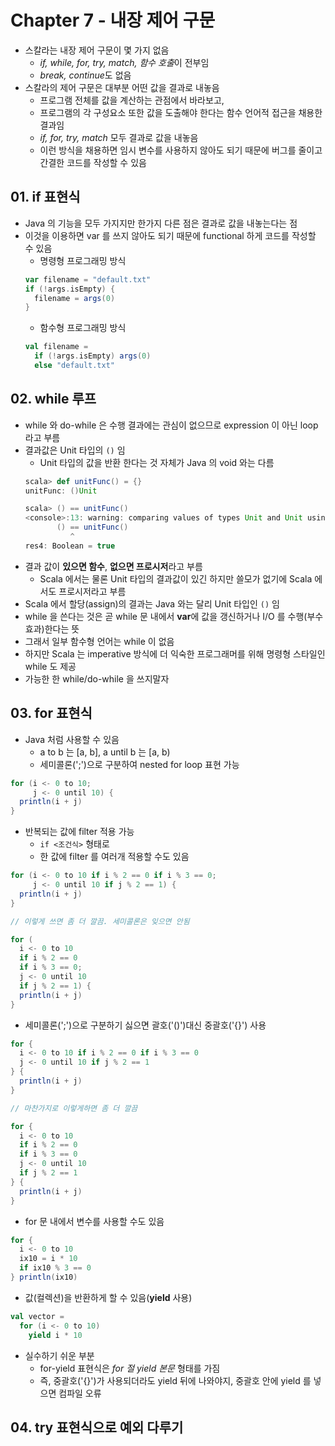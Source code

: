 # Chapter 7 - 내장 제어 구문

* 스칼라는 내장 제어 구문이 몇 가지 없음
  - *if, while, for, try, match, 함수 호출*이 전부임
  - *break, continue*도 없음
* 스칼라의 제어 구문은 대부분 어떤 값을 결과로 내놓음
  - 프로그램 전체를 값을 계산하는 관점에서 바라보고,
  - 프로그램의 각 구성요소 또한 값을 도출해야 한다는 함수 언어적 접근을 채용한 결과임
  - *if, for, try, match* 모두 결과로 값을 내놓음
  - 이런 방식을 채용하면 임시 변수를 사용하지 않아도 되기 때문에 버그를 줄이고 간결한 코드를 작성할 수 있음

## 01. if 표현식
* Java 의 기능을 모두 가지지만 한가지 다른 점은 결과로 값을 내놓는다는 점
* 이것을 이용하면 var 를 쓰지 않아도 되기 때문에 functional 하게 코드를 작성할 수 있음
  - 명령형 프로그래밍 방식
  ```scala
  var filename = "default.txt"
  if (!args.isEmpty) {
    filename = args(0)
  }
  ```
  - 함수형 프로그래밍 방식
  ```scala
  val filename = 
    if (!args.isEmpty) args(0)
    else "default.txt"
  ```

## 02. while 루프
* while 와 do-while 은 수행 결과에는 관심이 없으므로 expression 이 아닌 loop 라고 부름
* 결과값은 Unit 타입의 `()` 임
  - Unit 타입의 값을 반환 한다는 것 자체가 Java 의 void 와는 다름
  ```scala
  scala> def unitFunc() = {}
  unitFunc: ()Unit

  scala> () == unitFunc()
  <console>:13: warning: comparing values of types Unit and Unit using `==' will always yield true
         () == unitFunc()
            ^
  res4: Boolean = true
  ```
* 결과 값이 **있으면 함수**, **없으면 프로시저**라고 부름
  - Scala 에서는 물론 Unit 타입의 결과값이 있긴 하지만 쓸모가 없기에 Scala 에서도 프로시저라고 부름
* Scala 에서 할당(assign)의 결과는 Java 와는 달리 Unit 타입인 `()` 임
* while 을 쓴다는 것은 곧 while 문 내에서 **var**에 값을 갱신하거나 I/O 를 수행(부수효과)한다는 뜻
* 그래서 일부 함수형 언어는 while 이 없음
* 하지만 Scala 는 imperative 방식에 더 익숙한 프로그래머를 위해 명령형 스타일인 while 도 제공
* 가능한 한 while/do-while 을 쓰지말자

## 03. for 표현식
* Java 처럼 사용할 수 있음
  - a to b 는 [a, b], a until b 는 [a, b)
  - 세미콜론(';')으로 구분하여 nested for loop 표현 가능
```scala
for (i <- 0 to 10;
     j <- 0 until 10) {
  println(i + j)
}
```
* 반복되는 값에 filter 적용 가능
  - `if <조건식>` 형태로
  - 한 값에 filter 를 여러개 적용할 수도 있음 
```scala
for (i <- 0 to 10 if i % 2 == 0 if i % 3 == 0;
     j <- 0 until 10 if j % 2 == 1) {
  println(i + j)
}
```
```scala
// 이렇게 쓰면 좀 더 깔끔. 세미콜론은 잊으면 안됨

for (
  i <- 0 to 10
  if i % 2 == 0
  if i % 3 == 0;
  j <- 0 until 10
  if j % 2 == 1) {
  println(i + j)
}
```
* 세미콜론(';')으로 구분하기 싫으면 괄호('()')대신 중괄호('{}') 사용
```scala
for {
  i <- 0 to 10 if i % 2 == 0 if i % 3 == 0
  j <- 0 until 10 if j % 2 == 1
} {
  println(i + j)
}
```
```scala
// 마찬가지로 이렇게하면 좀 더 깔끔

for {
  i <- 0 to 10
  if i % 2 == 0
  if i % 3 == 0
  j <- 0 until 10
  if j % 2 == 1
} {
  println(i + j)
}
```
* for 문 내에서 변수를 사용할 수도 있음
```scala
for {
  i <- 0 to 10
  ix10 = i * 10
  if ix10 % 3 == 0
} println(ix10)
```
* 값(컬렉션)을 반환하게 할 수 있음(**yield** 사용)
```scala
val vector = 
  for (i <- 0 to 10) 
    yield i * 10
```
* 실수하기 쉬운 부분
  - for-yield 표현식은 *for 절 yield 본문* 형태를 가짐
  - 즉, 중괄호('{}')가 사용되더라도 yield 뒤에 나와야지, 중괄호 안에 yield 를 넣으면 컴파일 오류

## 04. try 표현식으로 예외 다루기
